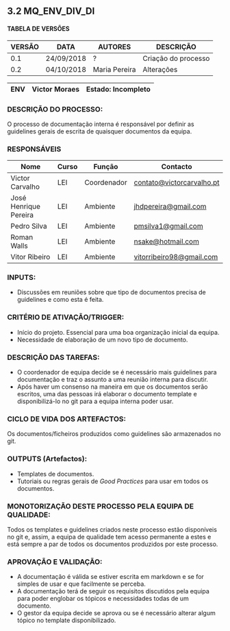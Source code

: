 ## 3.2 MQ_ENV_DIV_DI
#### TABELA DE VERSÕES
| VERSÃO | DATA | AUTORES | DESCRIÇÃO |
|--------|------|---------|-----------|
| 0.1 | 24/09/2018 | ? | Criação do processo |
| 0.2 | 04/10/2018 | Maria Pereira | Alterações |

| ENV | Victor Moraes | Estado: Incompleto |
| - | - | - |

### **DESCRIÇÃO DO PROCESSO**:
O processo de documentação interna é responsável por definir as guidelines gerais de escrita de quaisquer documentos da equipa.

### **RESPONSÁVEIS**
| Nome | Curso | Função | Contacto |
| -    | -     | -      | -        |
| Victor Carvalho       | LEI | Coordenador |contato@victorcarvalho.pt|
| José Henrique Pereira | LEI | Ambiente    |jhdpereira@gmail.com |
| Pedro Silva           | LEI | Ambiente    |pmsilva1@gmail.com  |
| Roman Walls           | LEI | Ambiente    |nsake@hotmail.com  |
| Vitor Ribeiro         | LEI | Ambiente    |vitorribeiro98@gmail.com |

### **INPUTS**:
* Discussões em reuniões sobre que tipo de documentos precisa de guidelines e como esta é feita. 

### **CRITÉRIO DE ATIVAÇÃO/TRIGGER**:
* Início do projeto. Essencial para uma boa organização inicial da equipa.
* Necessidade de elaboração de um novo tipo de documento.

### **DESCRIÇÃO DAS TAREFAS**:
* O coordenador de equipa decide se é necessário mais guidelines para documentação e traz o assunto a uma reunião interna para discutir.
* Após haver um consenso na maneira em que os documentos serão escritos, uma das pessoas irá elaborar o documento template e disponibilizá-lo no git para a equipa interna poder usar.

### **CICLO DE VIDA DOS ARTEFACTOS**:
Os documentos/ficheiros produzidos como guidelines são armazenados no git.

### **OUTPUTS (Artefactos)**:
* Templates de documentos.
* Tutoriais ou regras gerais de _Good Practices_ para usar em todos os documentos.
 
### **MONOTORIZAÇÃO DESTE PROCESSO PELA EQUIPA DE QUALIDADE**:
Todos os templates e guidelines criados neste processo estão disponíveis no git e, assim, a equipa de qualidade tem acesso permanente a estes e está sempre a par de todos os documentos produzidos por este processo.

<div style="page-break-after: always;"></div>

### **APROVAÇÃO E VALIDAÇÃO**:
* A documentação é válida se estiver escrita em markdown e se for simples de usar e que facilmente se perceba.
* A documentação terá de seguir os requisitos discutidos pela equipa para poder englobar os tópicos e necessidades todas de um documento.
* O gestor da equipa decide se aprova ou se é necessário alterar algum tópico no template disponibilizado.